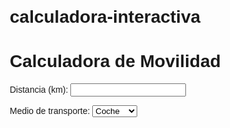 # calculadora-interactiva
<!DOCTYPE html>
<html lang="es">
<head>
  <meta charset="UTF-8">
  <title>Calculadora de Movilidad</title>
  <style>
    body { font-family: Arial; margin: 20px; }
    label { display: block; margin-top: 10px; }
    #resultados { margin-top: 20px; font-weight: bold; }
  </style>
</head>
<body>

  <h1>Calculadora de Movilidad</h1>

  <label>Distancia (km): <input type="number" id="distancia" /></label>

  <label>Medio de transporte:
    <select id="transporte">
      <option value="coche">Coche</option>
      <option value="bus">Bus</op



